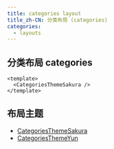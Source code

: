 ```yaml
---
title: categories layout
title_zh-CN: 分类布局 (categories)
categories:
  - layouts
---
```


## 分类布局 categories

```vue
<template>
  <CategoriesThemeSakura />
</template>
```

## 布局主题

- [CategoriesThemeSakura](/components-themes/CategoriesThemeSakura)
- [CategoriesThemeYun](/components-themes/CategoriesThemeYun)
